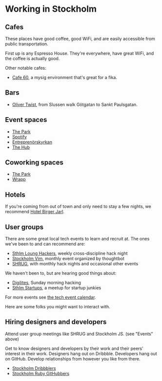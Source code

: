 Working in Stockholm
====================

Cafes
-----

These places have good coffee, good WiFi, and are easily accessible from public
transportation.

First up is any Espresso House. They're everywhere, have great WiFi, and
the coffee is actually good.

Other notable cafes:

* [Cafe 60](http://bit.ly/ZhQo6O), a mysig environment that's great for a fika.

Bars
----

* [Oliver Twist](http://bit.ly/ZhQGux), from Slussen walk Götgatan to Sankt
  Paulsgatan.

Event spaces
------------

* [The Park](http://bit.ly/12pQNkt)
* [Spotify](http://bit.ly/12pQtlM)
* [Entreprenörskyrkan](http://bit.ly/12pQzcY)
* [The Hub](http://bit.ly/12pQF4s)


Coworking spaces
----------------

* [The Park](http://bit.ly/12pQNkt)
* [Wrapp](http://bit.ly/12pS5fl)

Hotels
------

If you're coming from out of town and only need to stay a few nights, we
recommend [Hotel Birger Jarl](http://www.birgerjarl.se/).

User groups
-----------

There are some great local tech events to learn and recruit at. The ones we've
been to and can recommend are:

* [Sthlm Loung Hackers](http://www.meetup.com/STHLM-Lounge-Hackers/),
  weekly cross-discipline hack night
* [Stockholm Vim](http://www.meetup.com/Stockholm-Vim/), monthly event
  organized by thoughtbot
* [SHRUG](http://www.meetup.com/SHRUGse/), with monthly hack nights and
  occasional other events

We haven't been to, but are hearing good things about:

* [Digilites](http://www.meetup.com/Digilites/), Sunday morning hacking
* [Sthlm Startups](http://www.meetup.com/Sthlm-Startups/), a meetup for
  startup junkies

For more events see [the tech event calendar](http://usergroup.se/).

Here are some folks you might want to interact with.

Hiring designers and developers
-------------------------------

Attend user group meetings like SHRUG and Stockholm JS. (see "Events"
above)

Get to know designers and developers by their work and their peers' interest in
their work. Designers hang out on Dribbble. Developers hang out on GitHub.
Develop relationships from however you like from there.

* [Stockholm Dribbblers](http://dribbble.com/designers?location=Stockholm)
* [Stockholm Ruby
  GitHubbers](https://github.com/search?type=Users&language=ruby&q=location:stockholm)

